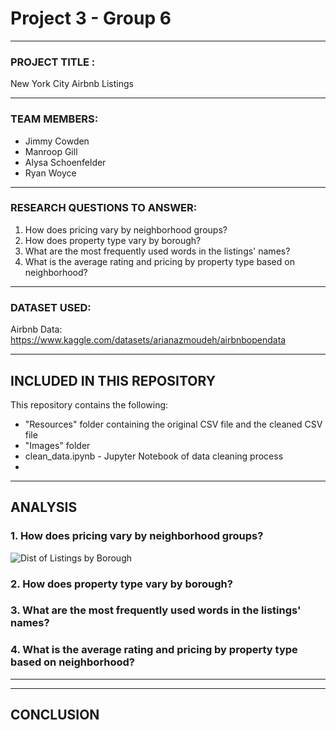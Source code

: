 # Project 3 - Group 6

________________________________________________________________________

### PROJECT TITLE : 

New York City Airbnb Listings

________________________________________________________________________
   
### TEAM MEMBERS:

* Jimmy Cowden
* Manroop Gill
* Alysa Schoenfelder
* Ryan Woyce

________________________________________________________________________

### RESEARCH QUESTIONS TO ANSWER:

1. How does pricing vary by neighborhood groups?
2. How does property type vary by borough?
3. What are the most frequently used words in the listings' names?
4. What is the average rating and pricing by property type based on neighborhood?

________________________________________________________________________

### DATASET USED:

Airbnb Data: https://www.kaggle.com/datasets/arianazmoudeh/airbnbopendata

_________________________________________________________________________

## INCLUDED IN THIS REPOSITORY

This repository contains the following:
* "Resources" folder containing the original CSV file and the cleaned CSV file
* "Images" folder 
* clean_data.ipynb - Jupyter Notebook of data cleaning process
* 

_________________________________________________________________________

## ANALYSIS

### 1. How does pricing vary by neighborhood groups?

![Dist of Listings by Borough](Images/Dist_of__Listings_by_Borough.png)


### 2. How does property type vary by borough?



### 3. What are the most frequently used words in the listings' names?



### 4. What is the average rating and pricing by property type based on neighborhood?


_________________________________________________________________________



_________________________________________________________________________

## CONCLUSION 


